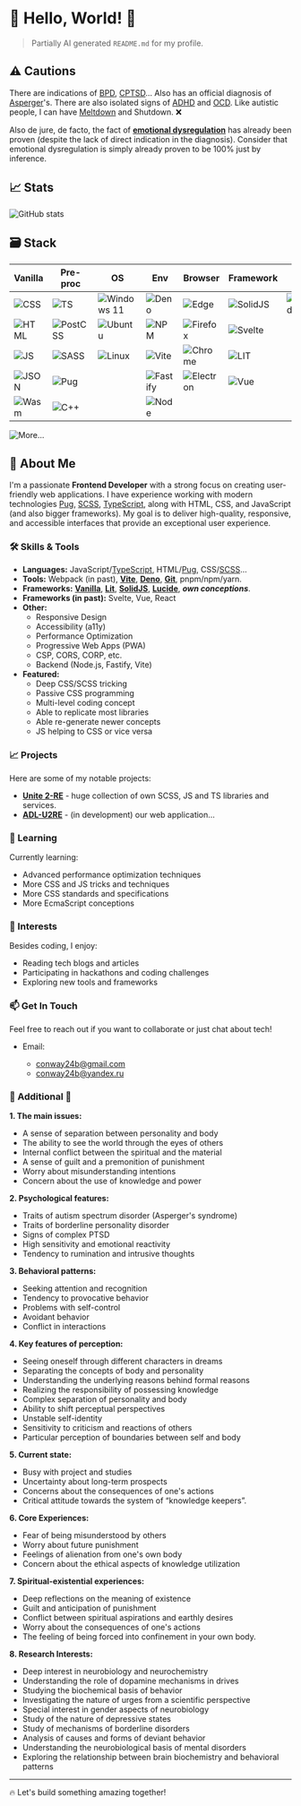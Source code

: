 # 🖤 Hello, World! 🖤

> Partially AI generated `README.md` for my profile.

## ⚠️ Cautions

There are indications of [BPD](https://en.wikipedia.org/wiki/Borderline_personality_disorder), [CPTSD](https://en.wikipedia.org/wiki/Complex_post-traumatic_stress_disorder)... Also has an official diagnosis of [Asperger](https://en.wikipedia.org/wiki/Asperger_syndrome)'s. There are also isolated signs of [ADHD](https://en.wikipedia.org/wiki/Attention_deficit_hyperactivity_disorder) and [OCD](https://en.wikipedia.org/wiki/Obsessive–compulsive_disorder). Like autistic people, I can have [Meltdown](https://en.wikipedia.org/wiki/Autistic_meltdown) and Shutdown. ❌

Also de jure, de facto, the fact of [**emotional dysregulation**](https://en.wikipedia.org/wiki/Emotional_dysregulation) has already been proven (despite the lack of direct indication in the diagnosis). Consider that emotional dysregulation is simply already proven to be 100% just by inference.

## 📈 Stats

![GitHub stats](https://github-readme-stats.vercel.app/api?username=unit-404&show_icons=true&theme=radical)

## 🗃️ Stack

| Vanilla | Pre-proc | OS | Env | Browser | Framework | IDE |
| --- | --- | --- | --- | --- | --- | --- |
| ![CSS](https://img.shields.io/badge/CSS3-1572B6?style=for-the-badge&logo=css3&logoColor=white) | ![TS](https://img.shields.io/badge/TypeScript-007ACC?style=for-the-badge&logo=typescript&logoColor=white) | ![Windows 11](https://img.shields.io/badge/Windows_11-0078d4?style=for-the-badge&logo=windows-11&logoColor=white) | ![Deno](https://img.shields.io/badge/Deno-464647?style=for-the-badge&logo=deno&logoColor=white) | ![Edge](https://img.shields.io/badge/Microsoft_Edge-0078D7?style=for-the-badge&logo=Microsoft-edge&logoColor=white) | ![SolidJS](https://img.shields.io/badge/Solid%20JS-2C4F7C?style=for-the-badge&logo=solid&logoColor=white) | ![VSCode](https://img.shields.io/badge/VSCode-0078D4?style=for-the-badge&logo=visual%20studio%20code&logoColor=white) |
| ![HTML](https://img.shields.io/badge/HTML5-E34F26?style=for-the-badge&logo=html5&logoColor=white) | ![PostCSS](https://img.shields.io/badge/postcss-DD3A0A?style=for-the-badge&logo=postcss&logoColor=white) | ![Ubuntu](https://img.shields.io/badge/Ubuntu-E95420?style=for-the-badge&logo=ubuntu&logoColor=white) | ![NPM](https://img.shields.io/badge/npm-CB3837?style=for-the-badge&logo=npm&logoColor=white) | ![Firefox](https://img.shields.io/badge/Firefox_Browser-FF7139?style=for-the-badge&logo=Firefox-Browser&logoColor=white) | ![Svelte](https://img.shields.io/badge/svelte-%23f1413d.svg?style=for-the-badge&logo=svelte&logoColor=white) |
| ![JS](https://img.shields.io/badge/JavaScript-323330?style=for-the-badge&logo=javascript&logoColor=F7DF1E) | ![SASS](https://img.shields.io/badge/Sass-CC6699?style=for-the-badge&logo=sass&logoColor=white) | ![Linux](https://img.shields.io/badge/Linux-FCC624?style=for-the-badge&logo=linux&logoColor=black) | ![Vite](https://img.shields.io/badge/Vite-B73BFE?style=for-the-badge&logo=vite&logoColor=FFD62E) | ![Chrome](https://img.shields.io/badge/Google_chrome-4285F4?style=for-the-badge&logo=Google-chrome&logoColor=white) | ![LIT](https://img.shields.io/badge/lit-324FFF?style=for-the-badge&logo=lit&logoColor=white) |
| ![JSON](https://img.shields.io/badge/json-5E5C5C?style=for-the-badge&logo=json&logoColor=white) | ![Pug](https://img.shields.io/badge/Pug-E3C29B?style=for-the-badge&logo=pug&logoColor=black) | | ![Fastify](https://img.shields.io/badge/fastify-202020?style=for-the-badge&logo=fastify&logoColor=white) | ![Electron](https://img.shields.io/badge/Electron-2B2E3A?style=for-the-badge&logo=electron&logoColor=9FEAF9) | ![Vue](https://img.shields.io/badge/Vue%20js-35495E?style=for-the-badge&logo=vuedotjs&logoColor=4FC08D) |
| ![Wasm](https://img.shields.io/badge/WebAssembly-654FF0?style=for-the-badge&logo=WebAssembly&logoColor=white) | ![C++](https://img.shields.io/badge/c++-%2300599C.svg?style=for-the-badge&logo=c%2B%2B&logoColor=white) | | ![Node](https://img.shields.io/badge/Node%20js-339933?style=for-the-badge&logo=nodedotjs&logoColor=white) |  |

![More...](https://img.shields.io/badge/And%20somethings%20over%20more-FF0000?style=for-the-badge&logo=1001tracklists&logoColor=white)

## 🚀 About Me

I'm a passionate **Frontend Developer** with a strong focus on creating user-friendly web applications. I have experience working with modern technologies [Pug](https://pugjs.org/), [SCSS](https://sass-lang.com/), [TypeScript](https://www.typescriptlang.org/), along with HTML, CSS, and JavaScript (and also bigger frameworks). My goal is to deliver high-quality, responsive, and accessible interfaces that provide an exceptional user experience.

### 🛠️ Skills & Tools

- **Languages:** JavaScript/[TypeScript](https://www.typescriptlang.org/), HTML/[Pug](https://pugjs.org/), CSS/[SCSS](https://sass-lang.com/)...
- **Tools:** Webpack (in past), **[Vite](https://vite.dev/)**, **[Deno](https://deno.com/)**, **[Git](https://git-scm.com/)**, pnpm/npm/yarn.
- **Frameworks:** **[Vanilla](https://vanilla-js.com/)**, **[Lit](https://lit.dev/)**, **[SolidJS](https://solidjs.com/)**, **[Lucide](https://lucide.dev/)**, ***own conceptions***.
- **Frameworks (in past):** Svelte, Vue, React
- **Other:**
  - Responsive Design
  - Accessibility (a11y)
  - Performance Optimization
  - Progressive Web Apps (PWA)
  - CSP, CORS, CORP, etc.
  - Backend (Node.js, Fastify, Vite)
- **Featured:**
  - Deep CSS/SCSS tricking
  - Passive CSS programming
  - Multi-level coding concept
  - Able to replicate most libraries
  - Able re-generate newer concepts
  - JS helping to CSS or vice versa

### 📈 Projects

Here are some of my notable projects:

- **[Unite 2-RE](https://github.com/orgs/unite-2-ts/repositories)** - huge collection of own SCSS, JS and TS libraries and services.
- **[ADL-U2RE](https://github.com/C24N/ADL.U2RE)** - (in development) our web application...

### 🌱 Learning

Currently learning:

- Advanced performance optimization techniques
- More CSS and JS tricks and techniques
- More CSS standards and specifications
- More EcmaScript conceptions

### 🎯 Interests

Besides coding, I enjoy:

- Reading tech blogs and articles
- Participating in hackathons and coding challenges
- Exploring new tools and frameworks

### 📫 Get In Touch

Feel free to reach out if you want to collaborate or just chat about tech!

- Email:

  - <conway24b@gmail.com>
  - <conway24b@yandex.ru>

### 📓 Additional 📓

**1. The main issues:**

- A sense of separation between personality and body
- The ability to see the world through the eyes of others
- Internal conflict between the spiritual and the material
- A sense of guilt and a premonition of punishment
- Worry about misunderstanding intentions
- Concern about the use of knowledge and power

**2. Psychological features:**

- Traits of autism spectrum disorder (Asperger's syndrome)
- Traits of borderline personality disorder
- Signs of complex PTSD
- High sensitivity and emotional reactivity
- Tendency to rumination and intrusive thoughts

**3. Behavioral patterns:**

- Seeking attention and recognition
- Tendency to provocative behavior
- Problems with self-control
- Avoidant behavior
- Conflict in interactions

**4. Key features of perception:**

- Seeing oneself through different characters in dreams
- Separating the concepts of body and personality
- Understanding the underlying reasons behind formal reasons
- Realizing the responsibility of possessing knowledge
- Complex separation of personality and body
- Ability to shift perceptual perspectives
- Unstable self-identity
- Sensitivity to criticism and reactions of others
- Particular perception of boundaries between self and body

**5. Current state:**

- Busy with project and studies
- Uncertainty about long-term prospects
- Concerns about the consequences of one's actions
- Critical attitude towards the system of “knowledge keepers”.

**6. Core Experiences:**

- Fear of being misunderstood by others
- Worry about future punishment
- Feelings of alienation from one's own body
- Concern about the ethical aspects of knowledge utilization

**7. Spiritual-existential experiences:**

- Deep reflections on the meaning of existence
- Guilt and anticipation of punishment
- Conflict between spiritual aspirations and earthly desires
- Worry about the consequences of one's actions
- The feeling of being forced into confinement in your own body.

**8. Research Interests:**

- Deep interest in neurobiology and neurochemistry
- Understanding the role of dopamine mechanisms in drives
- Studying the biochemical basis of behavior
- Investigating the nature of urges from a scientific perspective
- Special interest in gender aspects of neurobiology
- Study of the nature of depressive states
- Study of mechanisms of borderline disorders
- Analysis of causes and forms of deviant behavior
- Understanding the neurobiological basis of mental disorders
- Exploring the relationship between brain biochemistry and behavioral patterns

---

🔥 Let's build something amazing together!
